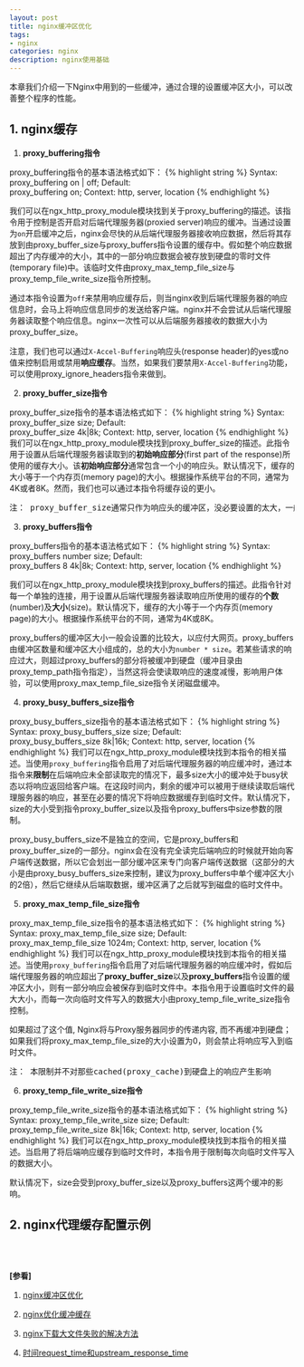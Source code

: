 ```yaml
---
layout: post
title: nginx缓冲区优化
tags:
- nginx
categories: nginx
description: nginx使用基础
---
```



本章我们介绍一下Nginx中用到的一些缓冲，通过合理的设置缓冲区大小，可以改善整个程序的性能。

<!-- more -->


## 1. nginx缓存

1) **proxy_buffering指令**

proxy_buffering指令的基本语法格式如下：
{% highlight string %}
Syntax:	proxy_buffering on | off;
Default:	
proxy_buffering on;
Context:	http, server, location
{% endhighlight %}

我们可以在ngx_http_proxy_module模块找到关于proxy_buffering的描述。该指令用于控制是否开启对后端代理服务器(proxied server)响应的缓冲。当通过设置为```on```开启缓冲之后，nginx会尽快的从后端代理服务器接收响应数据，然后将其存放到由proxy_buffer_size与proxy_buffers指令设置的缓存中。假如整个响应数据超出了内存缓冲的大小，其中的一部分响应数据会被存放到硬盘的零时文件(temporary file)中。该临时文件由proxy_max_temp_file_size与proxy_temp_file_write_size指令所控制。

通过本指令设置为```off```来禁用响应缓存后，则当nginx收到后端代理服务器的响应信息时，会马上将响应信息同步的发送给客户端。nginx并不会尝试从后端代理服务器读取整个响应信息。nginx一次性可以从后端服务器接收的数据大小为proxy_buffer_size。

注意，我们也可以通过```X-Accel-Buffering```响应头(response header)的yes或no值来控制启用或禁用**响应缓存**。当然，如果我们要禁用```X-Accel-Buffering```功能，可以使用proxy_ignore_headers指令来做到。


2) **proxy_buffer_size指令**

proxy_buffer_size指令的基本语法格式如下：
{% highlight string %}
Syntax:	proxy_buffer_size size;
Default:	
proxy_buffer_size 4k|8k;
Context:	http, server, location
{% endhighlight %}
我们可以在ngx_http_proxy_module模块找到proxy_buffer_size的描述。此指令用于设置从后端代理服务器读取到的**初始响应部分**(first part of the response)所使用的缓存大小。该**初始响应部分**通常包含一个小的响应头。默认情况下，缓存的大小等于一个内存页(memory page)的大小。根据操作系统平台的不同，通常为4K或者8K。然而，我们也可以通过本指令将缓存设的更小。
<pre>
注： proxy_buffer_size通常只作为响应头的缓冲区，没必要设置的太大，一般设置为4K就够了
</pre>

3) **proxy_buffers指令**

proxy_buffers指令的基本语法格式如下：
{% highlight string %}
Syntax:	proxy_buffers number size;
Default:	
proxy_buffers 8 4k|8k;
Context:	http, server, location
{% endhighlight %}

我们可以在ngx_http_proxy_module模块找到proxy_buffers的描述。此指令针对每一个单独的连接，用于设置从后端代理服务器读取响应所使用的缓存的**个数**(number)及**大小**(size)。默认情况下，缓存的大小等于一个内存页(memory page)的大小。根据操作系统平台的不同，通常为4K或8K。

proxy_buffers的缓冲区大小一般会设置的比较大，以应付大网页。proxy_buffers由缓冲区数量和缓冲区大小组成的，总的大小为```number * size```。若某些请求的响应过大，则超过proxy_buffers的部分将被缓冲到硬盘（缓冲目录由proxy_temp_path指令指定），当然这将会使读取响应的速度减慢，影响用户体验，可以使用proxy_max_temp_file_size指令关闭磁盘缓冲。

4) **proxy_busy_buffers_size指令**

proxy_busy_buffers_size指令的基本语法格式如下：
{% highlight string %}
Syntax:	proxy_busy_buffers_size size;
Default:	
proxy_busy_buffers_size 8k|16k;
Context:	http, server, location
{% endhighlight %}
我们可以在ngx_http_proxy_module模块找到本指令的相关描述。当使用```proxy_buffering```指令启用了对后端代理服务器的响应缓冲时，通过本指令来**限制**在后端响应未全部读取完的情况下，最多size大小的缓冲处于busy状态以将响应返回给客户端。在这段时间内，剩余的缓冲可以被用于继续读取后端代理服务器的响应，甚至在必要的情况下将响应数据缓存到临时文件。默认情况下，size的大小受到指令proxy_buffer_size以及指令proxy_buffers中size参数的限制。

proxy_busy_buffers_size不是独立的空间，它是proxy_buffers和proxy_buffer_size的一部分。nginx会在没有完全读完后端响应的时候就开始向客户端传送数据，所以它会划出一部分缓冲区来专门向客户端传送数据（这部分的大小是由proxy_busy_buffers_size来控制，建议为proxy_buffers中单个缓冲区大小的2倍），然后它继续从后端取数据，缓冲区满了之后就写到磁盘的临时文件中。

5) **proxy_max_temp_file_size指令**

proxy_max_temp_file_size指令的基本语法格式如下：
{% highlight string %}
Syntax:	proxy_max_temp_file_size size;
Default:	
proxy_max_temp_file_size 1024m;
Context:	http, server, location
{% endhighlight %}
我们可以在ngx_http_proxy_module模块找到本指令的相关描述。当使用```proxy_buffering```指令启用了对后端代理服务器的响应缓冲时，假如后端代理服务器的响应超出了**proxy_buffer_size**以及**proxy_buffers**指令设置的缓冲区大小，则有一部分响应会被保存到临时文件中。本指令用于设置临时文件的最大大小，而每一次向临时文件写入的数据大小由proxy_temp_file_write_size指令控制。

如果超过了这个值, Nginx将与Proxy服务器同步的传递内容, 而不再缓冲到硬盘；如果我们将proxy_max_temp_file_size的大小设置为0，则会禁止将响应写入到临时文件。

<pre>
注： 本限制并不对那些cached(proxy_cache)到硬盘上的响应产生影响
</pre>

6) **proxy_temp_file_write_size指令**

proxy_temp_file_write_size指令的基本语法格式如下：
{% highlight string %}
Syntax:	proxy_temp_file_write_size size;
Default:	
proxy_temp_file_write_size 8k|16k;
Context:	http, server, location
{% endhighlight %}
我们可以在ngx_http_proxy_module模块找到本指令的相关描述。当启用了将后端响应缓存到临时文件时，本指令用于限制每次向临时文件写入的数据大小。

默认情况下，size会受到proxy_buffer_size以及proxy_buffers这两个缓冲的影响。


## 2. nginx代理缓存配置示例



<br />
<br />

**[参看]**

1. [nginx缓冲区优化](https://www.cnblogs.com/me115/p/5698787.html)

2. [nginx优化缓冲缓存](https://www.cnblogs.com/bethal/p/5606062.html)

3. [nginx下载大文件失败的解决方法](https://blog.51cto.com/zhukeqiang/2286462)

4. [时间request_time和upstream_response_time](https://happyqing.iteye.com/blog/2384266)

<br />
<br />
<br />

